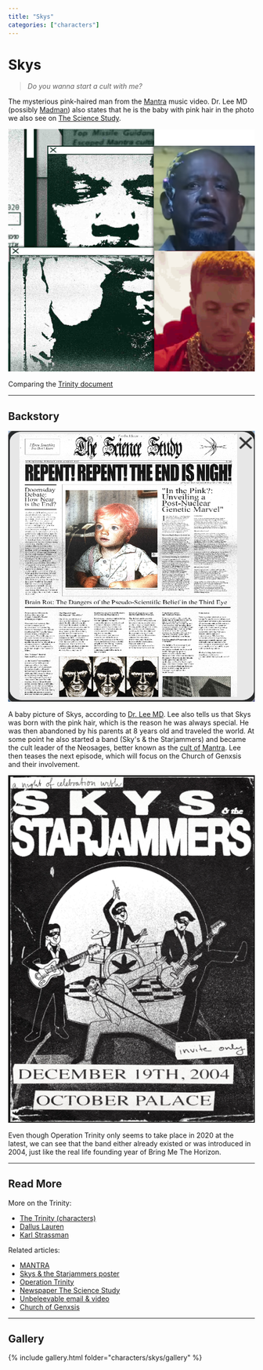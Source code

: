 ```yaml
---
title: "Skys"
categories: ["characters"]
---
```

# Skys

> *Do you wanna start a cult with me?*

The mysterious pink-haired man from the [Mantra](../music/amo-mantra) music video. 
Dr. Lee MD (possibly [Madman](madman)) also states that he is the baby with pink 
hair in the photo we also see on [The Science Study](../files/thesciencestudy).

![Comparison of photos to Operation Trinity document shot](../../Resources/characters/dallus/dallus_mantraleader.png)

Comparing the [Trinity document]()

***

## Backstory

![Newspaper image](../../Resources/files/science_study/science_study_newspaper.png)

A baby picture of Skys, according to [Dr. Lee MD](../files/unbeleevable). Lee also tells us that Skys was born with the 
pink hair, which is the reason he was always special.
He was then abandoned by his parents at 8 years old and traveled the world.
At some point he also started a band (Sky's & the Starjammers) and became the cult leader 
of the Neosages, better known as the [cult of Mantra](../music/amo-mantra).
Lee then teases the next episode, which will focus on the Church of Genxsis and their involvement.

![Poster for Skys & the Starjammers](../../Resources/files/skys_starjammers/sky.png)

Even though Operation Trinity only seems to take place in 2020 at the latest, we can 
see that the band either already existed or was introduced in 2004, just like the real life 
founding year of Bring Me The Horizon.

***

## Read More

More on the Trinity:

- [The Trinity (characters)](characters#trinity)
- [Dallus Lauren](dallus-lauren)
- [Karl Strassman](strassman)

Related articles:

- [MANTRA](../music/amo-mantra)
- [Skys & the Starjammers poster](../files/skystarjammers)
- [Operation Trinity](../files/trinity_document)
- [Newspaper The Science Study](../files/thesciencestudy)
- [Unbeleevable email & video](../files/unbeleevable)
- [Church of Genxsis](../lore/church)

***

## Gallery

{% include gallery.html folder="characters/skys/gallery" %}